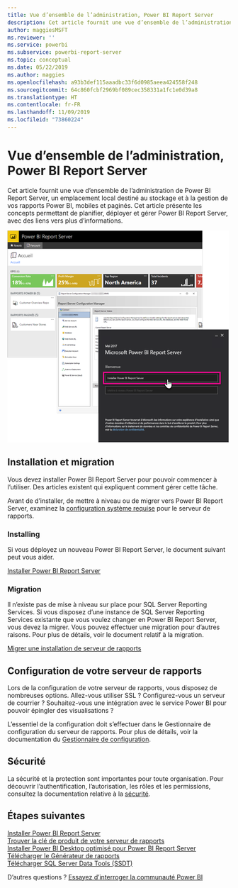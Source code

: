 ```yaml
---
title: Vue d’ensemble de l’administration, Power BI Report Server
description: Cet article fournit une vue d’ensemble de l’administration de Power BI Report Server, un emplacement local destiné au stockage et à la gestion de vos rapports Power BI, mobiles et paginés.
author: maggiesMSFT
ms.reviewer: ''
ms.service: powerbi
ms.subservice: powerbi-report-server
ms.topic: conceptual
ms.date: 05/22/2019
ms.author: maggies
ms.openlocfilehash: a93b3def115aaadbc33f6d0985aeea424558f248
ms.sourcegitcommit: 64c860fcbf2969bf089cec358331a1fc1e0d39a8
ms.translationtype: HT
ms.contentlocale: fr-FR
ms.lasthandoff: 11/09/2019
ms.locfileid: "73860224"
---
```

# <a name="admin-overview-power-bi-report-server"></a>Vue d’ensemble de l’administration, Power BI Report Server
Cet article fournit une vue d’ensemble de l’administration de Power BI Report Server, un emplacement local destiné au stockage et à la gestion de vos rapports Power BI, mobiles et paginés. Cet article présente les concepts permettant de planifier, déployer et gérer Power BI Report Server, avec des liens vers plus d’informations.

![](media/admin-handbook-overview/admin-handbook.png)

## <a name="installing-and-migration"></a>Installation et migration
Vous devez installer Power BI Report Server pour pouvoir commencer à l’utiliser. Des articles existent qui expliquent comment gérer cette tâche.

Avant de d’installer, de mettre à niveau ou de migrer vers Power BI Report Server, examinez la [configuration système requise](system-requirements.md) pour le serveur de rapports.

### <a name="installing"></a>Installing
Si vous déployez un nouveau Power BI Report Server, le document suivant peut vous aider. 

[Installer Power BI Report Server](install-report-server.md)

### <a name="migration"></a>Migration
Il n’existe pas de mise à niveau sur place pour SQL Server Reporting Services. Si vous disposez d’une instance de SQL Server Reporting Services existante que vous voulez changer en Power BI Report Server, vous devez la migrer. Vous pouvez effectuer une migration pour d’autres raisons. Pour plus de détails, voir le document relatif à la migration.

[Migrer une installation de serveur de rapports](migrate-report-server.md)

## <a name="configuring-your-report-server"></a>Configuration de votre serveur de rapports
Lors de la configuration de votre serveur de rapports, vous disposez de nombreuses options. Allez-vous utiliser SSL ? Configurez-vous un serveur de courrier ? Souhaitez-vous une intégration avec le service Power BI pour pouvoir épingler des visualisations ?

L’essentiel de la configuration doit s’effectuer dans le Gestionnaire de configuration du serveur de rapports. Pour plus de détails, voir la documentation du [Gestionnaire de configuration](https://docs.microsoft.com/sql/reporting-services/install-windows/reporting-services-configuration-manager-native-mode).

## <a name="security"></a>Sécurité
La sécurité et la protection sont importantes pour toute organisation. Pour découvrir l’authentification, l’autorisation, les rôles et les permissions, consultez la documentation relative à la [sécurité](https://docs.microsoft.com/sql/reporting-services/security/reporting-services-security-and-protection).

## <a name="next-steps"></a>Étapes suivantes
[Installer Power BI Report Server](install-report-server.md)  
[Trouver la clé de produit de votre serveur de rapports](find-product-key.md)  
[Installer Power BI Desktop optimisé pour Power BI Report Server](install-powerbi-desktop.md)  
[Télécharger le Générateur de rapports](https://www.microsoft.com/download/details.aspx?id=53613)  
[Télécharger SQL Server Data Tools (SSDT)](https://go.microsoft.com/fwlink/?LinkID=616714)

D’autres questions ? [Essayez d’interroger la communauté Power BI](https://community.powerbi.com/)

